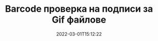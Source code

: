 ---
############################# Static ############################
layout: "auto-gen-signature"
date: 2022-03-01T15:12:22
draft: false
operation: Verify
signaturetype: Barcode
fileformat: Gif
productName: .NET
lang: bg
productCode: net
otherformats: pdf doc docx docm dot dotm dotx odt ott rtf xls xlsx xlsm xlsb csv ods ots xltx xltm ppt pptx pps ppsx odp otp potx potm pptm ppsm png jpg bmp gif tiff svg webp wmf
breadcrumb: Put Barcode signature on Gif for C#

############################# Head ############################
head_title: "Проверка на Barcode подписи за Gif файлове чрез C#"
head_description: "Използвайте само няколко реда от кода на .NET, за да проверите документите Gif и техните подписи Barcode."

############################# Header ############################
title: "Barcode проверка на подписи за Gif файлове"
description: "API за .NET предоставя възможност за проверка на Barcode подписи в Gif документи. Проверката на електронните подписи във вашите Gif документи може да се извърши бързо и лесно."
bg_image: "https://cms.admin.containerize.com/templates/aspose/App_Themes/V3/images/bg/header1.png"
bg_overlay: false
button:
    enable: true

############################# SubMenu ############################
submenu:
    enable: true

    left:
        img_alt: "GroupDocs.Signature for .NET"
        image: "https://cms.admin.containerize.com/templates/groupdocs/images/product-logos/90x90-noborder/groupdocs-signature-net.png"
        product: "GroupDocs.Signature"
        platform: ".NET"



############################# About ############################
about:
    enable: true
    title: "Открийте нови функции на API на GroupDocs.Signature for .NET"
    content: |
        [GroupDocs.Signature for .NET](https://products.groupdocs.com/signature/net/) API предоставя широка гама от начини за обработка на множество формати на документи чрез използване на електронни подписи. Поддържат се много видове цифрови подписи като текстове, изображения, цифрови сертификати, баркодове, QR-кодове, печати или метаданни. Клиентите могат да добавят, премахват, редактират, валидират или търсят цифрови подписи в PDF файлове, документи на MS Word, работни книги на MS Excel, презентации на MS PowerPoint, файлове на Adobe Photoshop и различни формати на изображения. Налични са удивителен брой допълнителни функции и настройки.
    

############################# Steps ############################
steps:
    enable: true
    title_left: "Как да валидирате Barcode подписи във вашия Gif документ"
    content_left: |
        [GroupDocs.Signature for .NET](https://products.groupdocs.com/signature/net/) включва полезни функции като проверка на подписи Barcode, поставени в Gif документи. Използвайте тази възможност без внедряване на допълнителен код.
        
        * Първо, създайте клас Signature, предоставящ като параметър на конструктора път към документ, който трябва да бъде проверен.
        * Второ, създайте нов обект VerifyOptions и настройте всички необходими свойства.
        * И накрая, извикайте метода Verify на обекта Signature, като предавате екземпляр VerifyOptions.
        * След това обработете резултатите от проверката.

    title_right: "Системни изисквания"
    content_right: |
        GroupDocs.Signature for .NET се поддържат от всички основни платформи и операционни системи. Преди да изпълните кода по-долу, моля, уверете се, че имате следните предпоставки, инсталирани на вашата система.

        * Операционни системи: Microsoft Windows, Linux, MacOS
        * Среди за разработка: Microsoft Visual Studio, Xamarin, MonoDevelop
        * Frameworks: .NET Framework, .NET Standard, .NET Core, Mono
        * Изтеглете най-новата версия на GroupDocs.Signature for .NET от [Nuget](https://www.nuget.org/packages/groupdocs.signature)
         
    code: |
        ```csharp    
        
        // Set up input Gif file
        string filePath = "input.gif";

        // Instantiate Signature for input file
        using (var signature = new GroupDocs.Signature.Signature(filePath))
        {
                //Provide verification options
                BarcodeVerifyOptions options = new BarcodeVerifyOptions()
                {
                    // process only specified page
                    PageNumber = 3,
                    AllPages = false,
                    // set up text match type
                    MatchType = TextMatchType.Contains,
                    // specify text pattern to search
                    Text = "Special signature",
                };

                // Verify document signatures
                VerificationResult result = signature.Verify(options);

                //process result
                if (result.IsValid)
                {
                    //..
                }
        }

        ```

############################# Demos ############################
demos:
    enable: true
    title: "Подписване с Barcode подписи Демо на живо"
    content: |
       Добавете различни електронни подписи към файла Gif точно сега, като посетите уебсайта [GroupDocs.Signature App](https://products.groupdocs.app/signature/family).          

############################# More Formats ############################
more_formats:
    enable: true
    title: "Проверете други Barcode подписи с помощта на C#"
    content: |
        "Проверка на електронни подписи, поставени в различни документи. Проверете качеството на подписите в популярните файлови формати, както е показано по-долу."
    format: 
       
       
back_to_top:
    enable: true
---